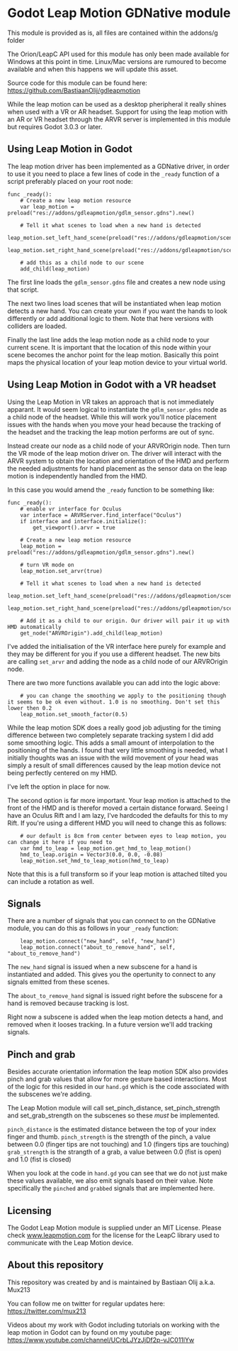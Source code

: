 # Godot Leap Motion GDNative module
This module is provided as is, all files are contained within the addons/g folder

The Orion/LeapC API used for this module has only been made available for Windows at this point in time. 
Linux/Mac versions are rumoured to become available and when this happens we will update this asset.

Source code for this module can be found here:
https://github.com/BastiaanOlij/gdleapmotion

While the leap motion can be used as a desktop pheripheral it really shines when used with a VR or AR headset. Support for using the leap motion with an AR or VR headset through the ARVR server is implemented in this module but requires Godot 3.0.3 or later.

Using Leap Motion in Godot
--------------------------
The leap motion driver has been implemented as a GDNative driver, in order to use it you need to place a few lines of code in the ```_ready``` function of a script preferably placed on your root node:

```
func _ready():
	# Create a new leap motion resource
	var leap_motion = preload("res://addons/gdleapmotion/gdlm_sensor.gdns").new()
	
	# Tell it what scenes to load when a new hand is detected
	leap_motion.set_left_hand_scene(preload("res://addons/gdleapmotion/scenes/left_hand_with_collisions.tscn"))
	leap_motion.set_right_hand_scene(preload("res://addons/gdleapmotion/scenes/right_hand_with_collisions.tscn"))
	
	# add this as a child node to our scene
	add_child(leap_motion)
```

The first line loads the ```gdlm_sensor.gdns``` file and creates a new node using that script.

The next two lines load scenes that will be instantiated when leap motion detects a new hand. You can create your own if you want the hands to look differently or add additional logic to them. Note that here versions with colliders are loaded.

Finally the last line adds the leap motion node as a child node to your current scene. It is important that the location of this node within your scene becomes the anchor point for the leap motion. Basically this point maps the physical location of your leap motion device to your virtual world.

Using Leap Motion in Godot with a VR headset
--------------------------------------------
Using the Leap Motion in VR takes an approach that is not immediately apparant. It would seem logical to instantiate the ```gdlm_sensor.gdns``` node as a child node of the headset. While this will work you'll notice placement issues with the hands when you move your head because the tracking of the headset and the tracking the leap motion performs are out of sync.

Instead create our node as a child node of your ARVROrigin node. Then turn the VR mode of the leap motion driver on. The driver will interact with the ARVR system to obtain the location and orientation of the HMD and perform the needed adjustments for hand placement as the sensor data on the leap motion is independently handled from the HMD.

In this case you would amend the ```_ready``` function to be something like:
```
func _ready():
	# enable vr interface for Oculus
	var interface = ARVRServer.find_interface("Oculus")
	if interface and interface.initialize():
		get_viewport().arvr = true
	
	# Create a new leap motion resource
	leap_motion = preload("res://addons/gdleapmotion/gdlm_sensor.gdns").new()

	# turn VR mode on
	leap_motion.set_arvr(true)
		
	# Tell it what scenes to load when a new hand is detected
	leap_motion.set_left_hand_scene(preload("res://addons/gdleapmotion/scenes/left_hand_with_collisions.tscn"))
	leap_motion.set_right_hand_scene(preload("res://addons/gdleapmotion/scenes/right_hand_with_collisions.tscn"))
	
	# Add it as a child to our origin. Our driver will pair it up with HMD automatically
	get_node("ARVROrigin").add_child(leap_motion)

```

I've added the initialisation of the VR interface here purely for example and they may be different for you if you use a different headset. The new bits are calling ```set_arvr``` and adding the node as a child node of our ARVROrigin node.

There are two more functions available you can add into the logic above:
```
	# you can change the smoothing we apply to the positioning though it seems to be ok even without. 1.0 is no smoothing. Don't set this lower then 0.2
	leap_motion.set_smooth_factor(0.5)
```
While the leap motion SDK does a really good job adjusting for the timing difference between two completely separate tracking system I did add some smoothing logic. This adds a small amount of interpolation to the positioning of the hands. I found that very little smoothing is needed, what I initially thoughts was an issue with the wild movement of your head was simply a result of small differences caused by the leap motion device not being perfectly centered on my HMD. 

I've left the option in place for now.

The second option is far more important. Your leap motion is attached to the front of the HMD and is therefor moved a certain distance forward. Seeing I have an Oculus Rift and I am lazy, I've hardcoded the defaults for this to my Rift. If you're using a different HMD you will need to change this as follows:
```
	# our default is 8cm from center between eyes to leap motion, you can change it here if you need to
	var hmd_to_leap = leap_motion.get_hmd_to_leap_motion()
	hmd_to_leap.origin = Vector3(0.0, 0.0, -0.08)
	leap_motion.set_hmd_to_leap_motion(hmd_to_leap)
```
Note that this is a full transform so if your leap motion is attached tilted you can include a rotation as well.

Signals
-------
There are a number of signals that you can connect to on the GDNative module, you can do this as follows in your ```_ready``` function:
```
	leap_motion.connect("new_hand", self, "new_hand")
	leap_motion.connect("about_to_remove_hand", self, "about_to_remove_hand")
```

The ```new_hand``` signal is issued when a new subscene for a hand is instantiated and added. This gives you the opertunity to connect to any signals emitted from these scenes.

The ```about_to_remove_hand``` signal is issued right before the subscene for a hand is removed because tracking is lost.

Right now a subscene is added when the leap motion detects a hand, and removed when it looses tracking. In a future version we'll add tracking signals. 

Pinch and grab
--------------
Besides accurate orientation information the leap motion SDK also provides pinch and grab values that allow for more gesture based interactions. Most of the logic for this resided in our ```hand.gd``` which is the code associated with the subscenes we're adding.

The Leap Motion module will call set_pinch_distance, set_pinch_strength and set_grab_strength on the subscenes so these *must* be implemented.

```pinch_distance``` is the estimated distance between the top of your index finger and thumb.
```pinch_strength``` is the strength of the pinch, a value between 0.0 (finger tips are not touching) and 1.0 (fingers tips are touching)
```grab_strength``` is the strangth of a grab, a value between 0.0 (fist is open) and 1.0 (fist is closed)

When you look at the code in ```hand.gd``` you can see that we do not just make these values available, we also emit signals based on their value. Note specifically the ```pinched``` and ```grabbed``` signals that are implemented here.

Licensing
---------
The Godot Leap Motion module is supplied under an MIT License.
Please check www.leapmotion.com for the license for the LeapC library used to communicate with the Leap Motion device.

About this repository
---------------------
This repository was created by and is maintained by Bastiaan Olij a.k.a. Mux213

You can follow me on twitter for regular updates here:
https://twitter.com/mux213

Videos about my work with Godot including tutorials on working with the leap motion in Godot can by found on my youtube page:
https://www.youtube.com/channel/UCrbLJYzJjDf2p-vJC011lYw
